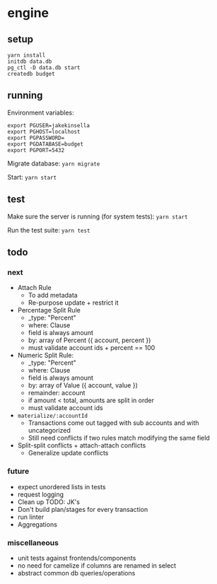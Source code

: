 # engine

## setup
`yarn install`  
`initdb data.db`  
`pg_ctl -D data.db start`  
`createdb budget`  

## running

Environment variables:
```
export PGUSER=jakekinsella
export PGHOST=localhost
export PGPASSWORD=
export PGDATABASE=budget
export PGPORT=5432
```

Migrate database:
`yarn migrate`

Start:
`yarn start`

## test
Make sure the server is running (for system tests):
`yarn start`

Run the test suite:
`yarn test`

## todo

### next
 - Attach Rule
   - To add metadata
   - Re-purpose update + restrict it
 - Percentage Split Rule
   - \_type: "Percent"
   - where: Clause
   - field is always amount
   - by: array of Percent ({ account, percent })
   - must validate account ids + percent == 100
 - Numeric Split Rule:
   - \_type: "Percent"
   - where: Clause
   - field is always amount
   - by: array of Value ({ account, value })
   - remainder: account
   - if amount < total, amounts are split in order
   - must validate account ids
 - `materialize/:accountId`
   - Transactions come out tagged with sub accounts and with uncategorized
   - Still need conflicts if two rules match modifying the same field
 - Split-split conflicts + attach-attach conflicts
   - Generalize update conflicts

### future
 - expect unordered lists in tests
 - request logging
 - Clean up TODO: JK's
 - Don't build plan/stages for every transaction
 - run linter
 - Aggregations

### miscellaneous
 - unit tests against frontends/components
 - no need for camelize if columns are renamed in select
 - abstract common db queries/operations
